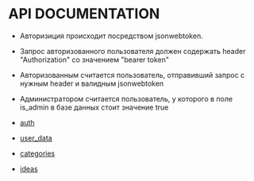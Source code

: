 # API DOCUMENTATION

- Авторизиция происходит посредством jsonwebtoken.
- Запрос авторизованного пользователя должен содержать header "Authorization" со значением "bearer token"
- Авторизованным считается пользователь, отправивший запрос с нужным header и валидным jsonwebtoken
- Администратором считается пользователь, у которого в поле is_admin в базе данных стоит значение true

- [auth](documentation/auth.md)
- [user_data](documentation/user_data.md)
- [categories](documentation/catrgories.md)
- [ideas](documentation/ideas.md)